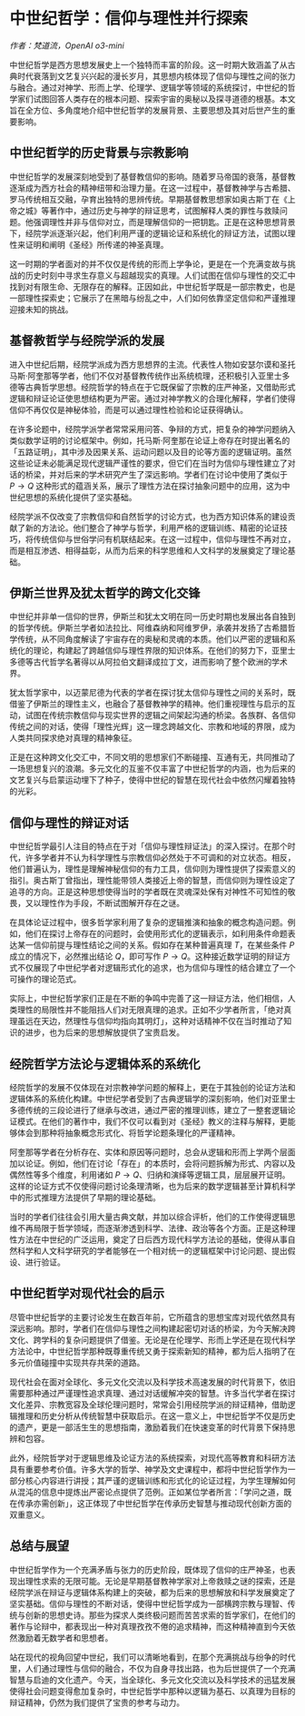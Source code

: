 # 中世纪哲学：信仰与理性并行探索

*作者：梵道流，OpenAI o3-mini*

中世纪哲学是西方思想发展史上一个独特而丰富的阶段。这一时期大致涵盖了从古典时代衰落到文艺复兴兴起的漫长岁月，其思想内核体现了信仰与理性之间的张力与融合。通过对神学、形而上学、伦理学、逻辑学等领域的系统探讨，中世纪的哲学家们试图回答人类存在的根本问题、探索宇宙的奥秘以及探寻道德的根基。本文旨在全方位、多角度地介绍中世纪哲学的发展背景、主要思想及其对后世产生的重要影响。

## 中世纪哲学的历史背景与宗教影响

中世纪哲学的发展深刻地受到了基督教信仰的影响。随着罗马帝国的衰落，基督教逐渐成为西方社会的精神纽带和治理力量。在这一过程中，基督教神学与古希腊、罗马传统相互交融，孕育出独特的思辨传统。早期基督教思想家如奥古斯丁在《上帝之城》等著作中，通过历史与神学的辩证思考，试图解释人类的罪性与救赎问题。他强调理性并非与信仰对立，而是理解信仰的一把钥匙。正是在这种思想背景下，经院学派逐渐兴起，他们利用严谨的逻辑论证和系统化的辩证方法，试图以理性来证明和阐明《圣经》所传递的神圣真理。

这一时期的学者面对的并不仅仅是传统的形而上学争论，更是在一个充满变故与挑战的历史时刻中寻求生存意义与超越现实的真理。人们试图在信仰与理性的交汇中找到对有限生命、无限存在的解释。正因如此，中世纪哲学既是一部宗教史，也是一部理性探索史；它展示了在黑暗与纷乱之中，人们如何依靠坚定信仰和严谨推理迎接未知的挑战。

## 基督教哲学与经院学派的发展

进入中世纪后期，经院学派成为西方思想界的主流。代表性人物如安瑟尔谟和圣托马斯·阿奎那等学者，他们不仅对基督教传统作出系统梳理，还积极引入亚里士多德等古典哲学思想。经院哲学的特点在于它既保留了宗教的庄严神圣，又借助形式逻辑和辩证论证使思想结构更为严密。通过对神学教义的合理化解释，学者们使得信仰不再仅仅是神秘体验，而是可以通过理性检验和论证获得确认。

在许多论题中，经院学派学者常常采用问答、争辩的方式，把复杂的神学问题纳入类似数学证明的讨论框架中。例如，托马斯·阿奎那在论证上帝存在时提出著名的「五路证明」，其中涉及因果关系、运动问题以及目的论等方面的逻辑证明。虽然这些论证未必能满足现代逻辑严谨性的要求，但它们在当时为信仰与理性建立了对话的桥梁，并对后来的学术研究产生了深远影响。学者们在讨论中使用了类似于 $P \rightarrow Q$ 这种形式的蕴涵关系，展示了理性方法在探讨抽象问题中的应用，这为中世纪思想的系统化提供了坚实基础。

经院学派不仅改变了宗教信仰和自然哲学的讨论方式，也为西方知识体系的建设贡献了新的方法论。他们整合了神学与哲学，利用严格的逻辑训练、精密的论证技巧，将传统信仰与世俗学问有机联结起来。在这一过程中，信仰与理性不再对立，而是相互渗透、相得益彰，从而为后来的科学思维和人文科学的发展奠定了理论基础。

## 伊斯兰世界及犹太哲学的跨文化交锋

中世纪并非单一信仰的世界，伊斯兰和犹太文明在同一历史时期也发展出各自独到的哲学传统。伊斯兰学者如法拉比、阿维森纳和阿维罗伊，承袭并发扬了古希腊哲学传统，从不同角度解读了宇宙存在的奥秘和灵魂的本质。他们以严密的逻辑和系统化的理论，构建起了跨越信仰与理性界限的知识体系。在他们的努力下，亚里士多德等古代哲学名著得以从阿拉伯文翻译成拉丁文，进而影响了整个欧洲的学术界。

犹太哲学家中，以迈蒙尼德为代表的学者在探讨犹太信仰与理性之间的关系时，既借鉴了伊斯兰的理性主义，也融合了基督教神学的精神。他们重视理性与启示的互动，试图在传统宗教信仰与现实世界的逻辑之间架起沟通的桥梁。各族群、各信仰传统之间的对话，使得「理性光辉」这一理念跨越文化、宗教和地域的界限，成为人类共同探求绝对真理的精神象征。

正是在这种跨文化交汇中，不同文明的思想家们不断碰撞、互通有无，共同推动了一场思想复兴的浪潮。多元文化的互鉴不仅丰富了中世纪哲学的内涵，也为后来的文艺复兴与启蒙运动埋下了种子，使得中世纪的智慧在现代社会中依然闪耀着独特的光彩。

## 信仰与理性的辩证对话

中世纪哲学最引人注目的特点在于对「信仰与理性辩证法」的深入探讨。在那个时代，许多学者并不认为科学理性与宗教信仰必然处于不可调和的对立状态。相反，他们普遍认为，理性是理解神秘信仰的有力工具，信仰则为理性提供了探索意义的指引。奥古斯丁曾指出，理性能带领人类接近上帝的智慧，而信仰则为理性设定了追寻的方向。正是这种思想使得当时的学者既在灵魂深处保有对神性不可知性的敬畏，又以理性作为手段，不断试图解开存在之谜。

在具体论证过程中，很多哲学家利用了复杂的逻辑推演和抽象的概念构造问题。例如，他们在探讨上帝存在的问题时，会使用形式化的逻辑表示，如利用条件命题表达某一信仰前提与理性结论之间的关系。假如存在某种普遍真理 $T$，在某些条件 $P$ 成立的情况下，必然推出结论 $Q$，即可写作 $P \rightarrow Q$。这种接近数学证明的辩证方式不仅展现了中世纪学者对逻辑形式化的追求，也为信仰与理性的结合建立了一个可操作的理论范式。

实际上，中世纪哲学家们正是在不断的争鸣中完善了这一辩证方法，他们相信，人类理性的局限性并不能阻挡人们对无限真理的追求。正如不少学者所言，「绝对真理虽远在天边，然理性与信仰均指向其明灯」，这种对话精神不仅在当时推动了知识的进步，也为后来的思想解放提供了宝贵启发。

## 经院哲学方法论与逻辑体系的系统化

经院哲学的发展不仅体现在对宗教神学问题的解释上，更在于其独创的论证方法和逻辑体系的系统化构建。中世纪学者受到了古典逻辑学的深刻影响，他们对亚里士多德传统的三段论进行了继承与改进，通过严密的推理训练，建立了一整套逻辑论证模式。在他们的著作中，我们不仅可以看到对《圣经》教义的注释与解释，更能够体会到那种将抽象概念形式化、将哲学论题条理化的严谨精神。

阿奎那等学者在分析存在、实体和原因等问题时，总会从逻辑和形而上学两个层面加以论证。例如，他们在讨论「存在」的本质时，会将问题拆解为形式、内容以及偶然性等多个维度，利用诸如 $P \rightarrow Q$、归纳和演绎等逻辑工具，层层展开证明。这样的论证方式不仅使得问题讨论条理清晰，也为后来的数学逻辑甚至计算机科学中的形式推理方法提供了早期的理论基础。

当时的学者们往往会引用大量古典文献，并加以综合评析，他们的工作使得逻辑思维不再局限于哲学领域，而逐渐渗透到科学、法律、政治等各个方面。正是这种理性方法在中世纪的广泛运用，奠定了日后西方现代科学方法论的基础，使得从事自然科学和人文科学研究的学者能够在一个相对统一的逻辑框架中讨论问题、提出假设、进行验证。

## 中世纪哲学对现代社会的启示

尽管中世纪哲学的主要讨论发生在数百年前，它所蕴含的思想宝库对现代依然具有深远影响。那时，学者们在信仰与理性之间构建起密切对话的桥梁，为今天解决跨文化、跨学科的复杂问题提供了借鉴。无论是在伦理学、形而上学还是在现代科学方法论中，中世纪哲学那种既尊重传统又勇于探索新知的精神，都为后人指明了在多元价值碰撞中实现共存共荣的道路。

现代社会在面对全球化、多元文化交流以及科学技术高速发展的时代背景下，依旧需要那种通过严谨理性追求真理、通过对话缓解冲突的智慧。许多当代学者在探讨文化差异、宗教宽容及全球伦理问题时，常常会引用经院学派的辩证精神，借助逻辑推理和历史分析从传统智慧中获取启示。在这一意义上，中世纪哲学不仅是历史的遗产，更是一部活生生的思想指南，激励着我们在快速变革的时代背景下保持思辨和包容。

此外，经院哲学对于逻辑思维及论证方法的系统探索，对现代高等教育和科研方法具有重要参考价值。许多大学的哲学、神学及文史课程中，都将中世纪哲学作为一部分核心内容进行讲授；其严谨的逻辑训练和形式化的论证过程，为学生理解如何从混沌的信息中提炼出严密论点提供了范例。正如某位学者所言：「学问之道，既在传承亦需创新」，这正体现了中世纪哲学在传承历史智慧与推动现代创新方面的双重意义。

## 总结与展望

中世纪哲学作为一个充满矛盾与张力的历史阶段，既体现了信仰的庄严神圣，也表现出理性求索的无限可能。无论是早期基督教神学家对上帝救赎之谜的探索，还是经院学派在辩证与逻辑体系构建上的突破，都为后来的思想解放和科学发展奠定了坚实基础。信仰与理性的不断对话，使得中世纪哲学成为一部横跨宗教与理智、传统与创新的思想史诗。那些为探求人类终极问题而苦苦求索的哲学家们，在他们的著作与论辩中，都表现出一种对真理孜孜不倦的追求精神，而这种精神直到今天依然激励着无数学者和思想者。

站在现代的视角回望中世纪，我们可以清晰地看到，在那个充满挑战与纷争的时代里，人们通过理性与信仰的融合，不仅为自身寻找出路，也为后世提供了一个充满智慧与启迪的文化遗产。今天，当全球化、多元文化交流以及科学技术的迅猛发展使得社会问题变得愈加复杂时，中世纪哲学中那种以逻辑为基石、以真理为目标的辩证精神，仍然为我们提供了宝贵的参考与动力。